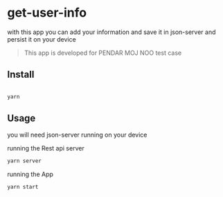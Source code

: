 # get-user-info

with this app you can add your information and save it in json-server and persist it on your device

> This app is developed for PENDAR MOJ NOO test case

## Install

```bash

yarn

```

## Usage

you will need json-server running on your device

running the Rest api server

```bash
yarn server
```

running the App

```bash
yarn start
```
